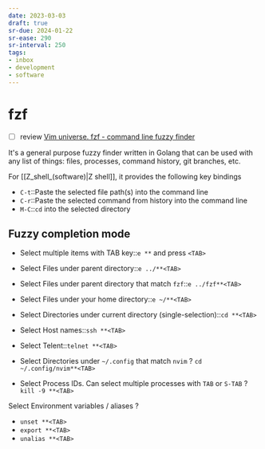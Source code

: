 ```yaml
---
date: 2023-03-03
draft: true
sr-due: 2024-01-22
sr-ease: 290
sr-interval: 250
tags:
- inbox
- development
- software
---
```


# fzf

- [ ] review [Vim universe. fzf - command line fuzzy finder](https://www.youtube.com/watch?v=qgG5Jhi_Els)

It's a general purpose fuzzy finder written in Golang that can be used with any
list of things: files, processes, command history, git branches, etc.

For [[Z_shell_(software)|Z shell]], it provides the following key bindings

- `C-t`::Paste the selected file path(s) into the command line
- `C-r`::Paste the selected command from history into the command line
- `M-C`::`cd` into the selected directory

## Fuzzy completion mode

- Select multiple items with TAB key::`e **` and press `<TAB>`
- Select Files under parent directory::`e ../**<TAB>`
- Select Files under parent directory that match `fzf`::`e ../fzf**<TAB>`
- Select Files under your home directory::`e ~/**<TAB>`
- Select Directories under current directory (single-selection)::`cd **<TAB>`
- Select Host names::`ssh **<TAB>`
- Select Telent::`telnet **<TAB>`

- Select Directories under `~/.config` that match `nvim`
?
`cd ~/.config/nvim**<TAB>`

- Select Process IDs. Can select multiple processes with `TAB` or `S-TAB`
?
`kill -9 **<TAB>`

Select Environment variables / aliases
?
- `unset **<TAB>`
- `export **<TAB>`
- `unalias **<TAB>`